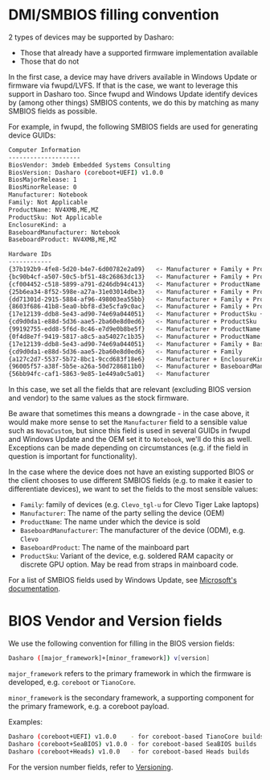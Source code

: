 # DMI/SMBIOS filling convention

2 types of devices may be supported by Dasharo:

- Those that already have a supported firmware implementation available
- Those that do not

In the first case, a device may have drivers available in Windows Update or
firmware via fwupd/LVFS. If that is the case, we want to leverage this support
in Dasharo too. Since fwupd and Windows Update identify devices by (among other
things) SMBIOS contents, we do this by matching as many SMBIOS fields as
possible.

For example, in fwupd, the following SMBIOS fields are used for generating
device GUIDs:

```bash
Computer Information
--------------------
BiosVendor: 3mdeb Embedded Systems Consulting
BiosVersion: Dasharo (coreboot+UEFI) v1.0.0
BiosMajorRelease: 1
BiosMinorRelease: 0
Manufacturer: Notebook
Family: Not Applicable
ProductName: NV4XMB,ME,MZ
ProductSku: Not Applicable
EnclosureKind: a
BaseboardManufacturer: Notebook
BaseboardProduct: NV4XMB,ME,MZ

Hardware IDs
------------
{37b192b9-4fe8-5d20-b4e7-6d00782e2a09}   <- Manufacturer + Family + ProductName + ProductSku + BiosVendor + BiosVersion + BiosMajorRelease + BiosMinorRelease
{bc90b4cf-a507-50c5-bf51-48c26863dc13}   <- Manufacturer + Family + ProductName + BiosVendor + BiosVersion + BiosMajorRelease + BiosMinorRelease
{cf004452-c518-5899-a791-d246db94c413}   <- Manufacturer + ProductName + BiosVendor + BiosVersion + BiosMajorRelease + BiosMinorRelease
{25b6ea34-8f52-598e-a27a-31e03014dbe3}   <- Manufacturer + Family + ProductName + ProductSku + BaseboardManufacturer + BaseboardProduct
{dd71301d-2915-5884-af96-498003ea55bb}   <- Manufacturer + Family + ProductName + ProductSku
{8603f686-41b8-5ea0-bbf8-d3e5cfa9c0ac}   <- Manufacturer + Family + ProductName
{17e12139-ddb8-5e43-ad90-74e69a044051}   <- Manufacturer + ProductSku + BaseboardManufacturer + BaseboardProduct
{cd9d0da1-e88d-5d36-aae5-2ba60e8d0ed6}   <- Manufacturer + ProductSku
{99192755-edd8-5f6d-8c46-e7d9e0b8be5f}   <- Manufacturer + ProductName + BaseboardManufacturer + BaseboardProduct
{0f4d8e7f-9419-5817-a8c5-aa54027c1b35}   <- Manufacturer + ProductName
{17e12139-ddb8-5e43-ad90-74e69a044051}   <- Manufacturer + Family + BaseboardManufacturer + BaseboardProduct
{cd9d0da1-e88d-5d36-aae5-2ba60e8d0ed6}   <- Manufacturer + Family
{a127c2d7-5537-5b72-8bc1-9ccd683f18e6}   <- Manufacturer + EnclosureKind
{96005f57-a38f-5b5e-a26a-50d7286811b0}   <- Manufacturer + BaseboardManufacturer + BaseboardProduct
{56bb94fc-caf1-5863-9e85-1e449a0c5a01}   <- Manufacturer
```

In this case, we set all the fields that are relevant (excluding BIOS version
and vendor) to the same values as the stock firmware.

Be aware that sometimes this means a downgrade - in the case above, it would
make more sense to set the `Manufacturer` field to a sensible value such as
`NovaCustom`, but since this field is used in several GUIDs in fwupd and
Windows Update and the OEM set it to `Notebook`, we'll do this as well.
Exceptions can be made depending on circumstances (e.g. if the field in question
is important for functionality).

In the case where the device does not have an existing supported BIOS or the
client chooses to use different SMBIOS fields (e.g. to make it easier to
differentiate devices), we want to set the fields to the most sensible values:

- `Family`: family of devices (e.g. `Clevo_tgl-u` for Clevo Tiger Lake laptops)
- `Manufacturer`: The name of the party selling the device (OEM)
- `ProductName`: The name under which the device is sold
- `BaseboardManufacturer`: The manufacturer of the device (ODM), e.g. `Clevo`
- `BaseboardProduct`: The name of the mainboard part
- `ProductSku`: Variant of the device, e.g. soldered RAM capacity or discrete
  GPU option. May be read from straps in mainboard code.

For a list of SMBIOS fields used by Windows Update, see
[Microsoft's documentation](https://docs.microsoft.com/en-us/windows-hardware/drivers/dashboard/using-chids).

# BIOS Vendor and Version fields

We use the following convention for filling in the BIOS version fields:

```bash
Dasharo ([major_framework]+[minor_framework]) v[version]
```

`major_framework` refers to the primary framework in which the firmware is
developed, e.g. `coreboot` or `TianoCore`.

`minor_framework` is the secondary framework, a supporting component for the
primary framework, e.g. a coreboot payload.

Examples:

```bash
Dasharo (coreboot+UEFI) v1.0.0    - for coreboot-based TianoCore builds
Dasharo (coreboot+SeaBIOS) v1.0.0 - for coreboot-based SeaBIOS builds
Dasharo (coreboot+Heads) v1.0.0   - for coreboot-based Heads builds
```

For the version number fields, refer to [Versioning](../versioning).
